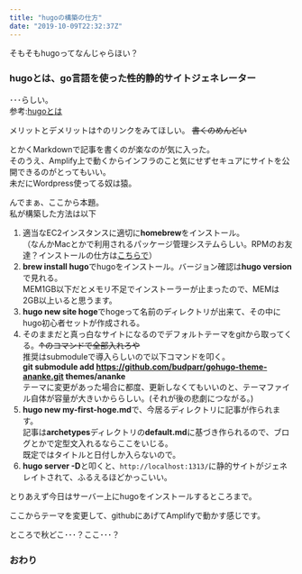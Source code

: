 ```yaml
---
title: "hugoの構築の仕方"
date: "2019-10-09T22:32:37Z"
---
```


そもそもhugoってなんじゃらほい？

### hugoとは、go言語を使った~~性的~~静的サイトジェネレーター  
･･･らしい。  
参考:[hugoとは](http://www.study-hugo.com/basic/whats-hugo/)

メリットとデメリットは↑のリンクをみてほしい。
~~書くのめんどい~~

とかくMarkdownで記事を書くのが楽なのが気に入った。  
そのうえ、Amplify上で動くからインフラのこと気にせずセキュアにサイトを公開できるのがとってもいい。  
未だにWordpress使ってる奴は猿。

んでまぁ、ここから本題。  
私が構築した方法は以下

1. 適当なEC2インスタンスに適切に**homebrew**をインストール。  
（なんかMacとかで利用されるパッケージ管理システムらしい。RPMのお友達？インストールの仕方は[こちらで](https://qiita.com/omega999/items/6f65217b81ad3fffe7e6)）
2. **brew install hugo**でhugoをインストール。バージョン確認は**hugo version**で見れる。  
MEM1GB以下だとメモリ不足でインストーラーが止まったので、MEMは2GB以上いると思うます。　
3. **hugo new site hoge**でhogeって名前のディレクトリが出来て、その中にhugo初心者セットが作成される。
4. そのままだと真っ白なサイトになるのでデフォルトテーマをgitから取ってくる。~~↑のコマンドで全部入れろや~~  
推奨はsubmoduleで導入らしいので以下コマンドを叩く。  
**git submodule add https://github.com/budparr/gohugo-theme-ananke.git themes/ananke**  
テーマに変更があった場合に都度、更新しなくてもいいのと、テーマファイル自体が容量が大きいかららしい。(それが後の悲劇につながる。)
5. **hugo new my-first-hoge.md**で、今居るディレクトリに記事が作られます。  
記事は**archetypes**ディレクトリの**default.md**に基づき作られるので、ブログとかで定型文入れるならここをいじる。  
既定ではタイトルと日付しか入らないので。
6. **hugo server -D**と叩くと、`http://localhost:1313/`に静的サイトがジェネレイトされて、ふるえるほどかっこいい。

とりあえず今日はサーバー上にhugoをインストールするところまで。

ここからテーマを変更して、githubにあげてAmplifyで動かす感じです。

ところで秋どこ･･･？ここ･･･？

### おわり